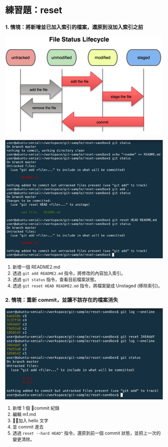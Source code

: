# 練習題：reset

### 1. 情境：將新增並已加入索引的檔案，還原到沒加入索引之前

![](../command/assets/status.png)

![](../command/assets/git_reset2.png)

1. 新增一個 README2.md
1. 透過 `git add README2.md` 指令，將修改的內容加入索引。
1. 透過 `git status` 指令，查看目前檔案狀態。
1. 透過 `git reset HEAD README2.md` 指令，將檔案變成 Unstaged (移除索引)。


### 2. 情境：重新 commit，並讓不該存在的檔案消失

![](../command/assets/git_reset.png)

1. 新增 1 個 commit 紀錄
1. 編輯 m1.md
1. 加入 hello 文字
1. 並 commit 進去
1. 透過 `reset --hard HEAD^` 指令，還原到前一個 commit 狀態，並把上一次的變更清除。

<!-- 
解答

echo "1" >> m1.md && git add . && git commit -m 'm1'
vi m1.md
git commit -m 'update'
git reset --hard HEAD^
 -->
